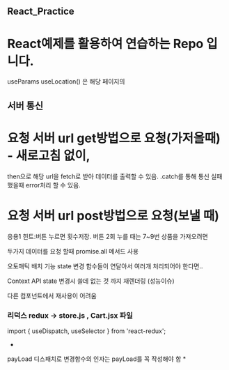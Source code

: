 ## React_Practice
# React예제를 활용하여 연습하는 Repo 입니다.

useParams
useLocation() 은 해당 페이지의 


## 서버 통신
# 요청 서버 url get방법으로 요청(가저올때) - 새로고침 없이,

then으로 해당 url을 fetch로 받아 데이터를 출력할  수 있음.
.catch를 통해 통신 실패 했을때 error처리 할 수 있음.
# 요청 서버 url post방법으로 요청(보낼 때)

응용1
힌트:버튼 누르면 횟수저장.
버튼 2회 누를 때는 7~9번 상품을 가져오려면

두가지 데이터를 요청 할때 promise.all 메서드 사용

오토매틱 배치 기능
state 변경 함수들이 연달아서 여러개 처리되어야 한다면..

Context API
state 변경시 쓸데 없는 것 까지 재렌더링
(성능이슈)

다른 컴포넌트에서 재사용이 어려움


### 리덕스 redux -> store.js , Cart.jsx 파일
  
import { useDispatch, useSelector } from 'react-redux';


*
payLoad
디스패치로 변경함수의 인자는 payLoad를 꼭 작성해야 함 *